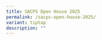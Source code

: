 ```yaml
---
title: SACPS Open House 2025
permalink: /sacps-open-house-2025/
variant: tiptap
description: ""
---
```

